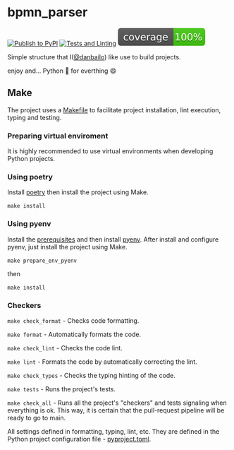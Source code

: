 # bpmn_parser

[![Publish to PyPI](https://github.com/danbailo/bpmn-parser/actions/workflows/publish.yaml/badge.svg?branch=main)](https://github.com/danbailo/bpmn-parser/actions/workflows/publish.yaml) [![Tests and Linting](https://github.com/danbailo/bpmn-parser/actions/workflows/tests.yaml/badge.svg?branch=main)](https://github.com/danbailo/bpmn-parser/actions/workflows/tests.yaml) ![Coverage Status](./assets/coverage-badge.svg)

Simple structure that I([@danbailo](https://github.com/danbailo)) like use to build projects.

enjoy and... Python 🐍 for everthing 😄

## Make
The project uses a [Makefile](Makefile) to facilitate project installation, lint execution, typing and testing.

### Preparing virtual enviroment

It is highly recommended to use virtual environments when developing Python projects.

### Using poetry

Install [poetry](https://github.com/python-poetry/poetry) then install the project using Make.

```
make install
```

### Using pyenv

Install the [prerequisites](https://github.com/pyenv/pyenv/wiki/Common-build-problems#prerequisites) and then install [pyenv](https://github.com/pyenv/pyenv-installer). After install and configure pyenv, just install the project using Make.

```
make prepare_env_pyenv
```

then

```
make install
```

### Checkers

`make check_format` - Checks code formatting.

`make format` - Automatically formats the code.

`make check_lint` - Checks the code lint.

`make lint` - Formats the code by automatically correcting the lint.

`make check_types` - Checks the typing hinting of the code.

`make tests` - Runs the project's tests.

`make check_all` - Runs all the project's "checkers" and tests signaling when everything is ok. This way, it is certain that the pull-request pipeline will be ready to go to main.

All settings defined in formatting, typing, lint, etc. They are defined in the Python project configuration file - [pyproject.toml](pyproject.toml).
